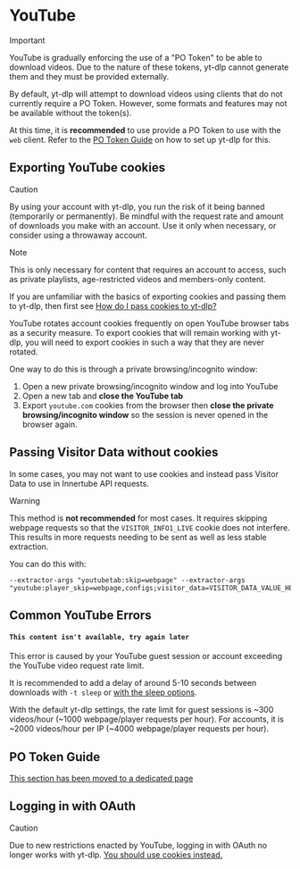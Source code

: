 # YouTube

> [!IMPORTANT]
> YouTube is gradually enforcing the use of a "PO Token" to be able to download videos. Due to the nature of these tokens, yt-dlp cannot generate them and they must be provided externally.
> 
> By default, yt-dlp will attempt to download videos using clients that do not currently require a PO Token. However, some formats and features may not be available without the token(s).
> 
> At this time, it is **recommended** to use provide a PO Token to use with the `web` client. Refer to the [PO Token Guide](https://github.com/yt-dlp/yt-dlp/wiki/PO-Token-Guide) on how to set up yt-dlp for this.

## Exporting YouTube cookies

> [!CAUTION]
> By using your account with yt-dlp, you run the risk of it being banned (temporarily or permanently).
> Be mindful with the request rate and amount of downloads you make with an account. Use it only when necessary, or consider using a throwaway account.

> [!NOTE]
> This is only necessary for content that requires an account to access, such as private playlists, age-restricted videos and members-only content.

If you are unfamiliar with the basics of exporting cookies and passing them to yt-dlp, then first see [How do I pass cookies to yt-dlp?](https://github.com/yt-dlp/yt-dlp/wiki/FAQ#how-do-i-pass-cookies-to-yt-dlp)

YouTube rotates account cookies frequently on open YouTube browser tabs as a security measure.
To export cookies that will remain working with yt-dlp, you will need to export cookies in such a way that they are never rotated. 

One way to do this is through a private browsing/incognito window:
1. Open a new private browsing/incognito window and log into YouTube
2. Open a new tab and **close the YouTube tab**
3. Export `youtube.com` cookies from the browser then **close the private browsing/incognito window** so the session is never opened in the browser again.


## Passing Visitor Data without cookies

In some cases, you may not want to use cookies and instead pass Visitor Data to use in Innertube API requests. 

> [!WARNING]
> This method is **not recommended** for most cases. It requires skipping webpage requests so that the `VISITOR_INFO1_LIVE` cookie does not interfere. This results in more requests needing to be sent as well as less stable extraction.

You can do this with:

    --extractor-args "youtubetab:skip=webpage" --extractor-args "youtube:player_skip=webpage,configs;visitor_data=VISITOR_DATA_VALUE_HERE"

## Common YouTube Errors

#### `This content isn't available, try again later`

This error is caused by your YouTube guest session or account exceeding the YouTube video request rate limit. 

It is recommended to add a delay of around 5-10 seconds between downloads with `-t sleep` or [with the sleep options](https://github.com/yt-dlp/yt-dlp#workarounds).

With the default yt-dlp settings, the rate limit for guest sessions is ~300 videos/hour (~1000 webpage/player requests per hour). For accounts, it is ~2000 videos/hour per IP (~4000 webpage/player requests per hour).


## PO Token Guide

[This section has been moved to a dedicated page](https://github.com/yt-dlp/yt-dlp/wiki/PO-Token-Guide)

## Logging in with OAuth

> [!CAUTION]
> Due to new restrictions enacted by YouTube, logging in with OAuth no longer works with yt-dlp. [You should use cookies instead.](#exporting-youtube-cookies)
